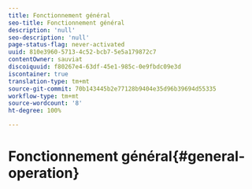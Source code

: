 ```yaml
---
title: Fonctionnement général
seo-title: Fonctionnement général
description: 'null'
seo-description: 'null'
page-status-flag: never-activated
uuid: 810e3960-5713-4c52-bcb7-5e5a179872c7
contentOwner: sauviat
discoiquuid: f80267e4-63df-45e1-985c-0e9fbdc09e3d
iscontainer: true
translation-type: tm+mt
source-git-commit: 70b143445b2e77128b9404e35d96b39694d55335
workflow-type: tm+mt
source-wordcount: '8'
ht-degree: 100%

---
```



# Fonctionnement général{#general-operation}

